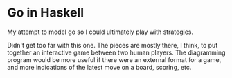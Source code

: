 # Go in Haskell

My attempt to model go so I could ultimately play with strategies.

Didn't get too far with this one. The pieces are mostly there,
I think, to put together an interactive game between two human
players. The diagramming program would be more useful if there
were an external format for a game, and more indications of
the latest move on a board, scoring, etc.
